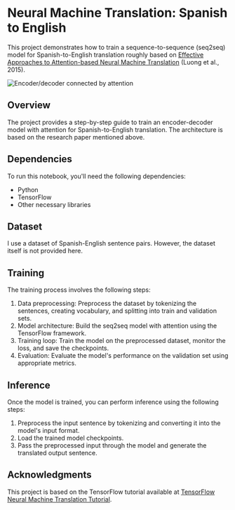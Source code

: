 # Neural Machine Translation: Spanish to English

This project demonstrates how to train a sequence-to-sequence (seq2seq) model for Spanish-to-English translation roughly based on [Effective Approaches to Attention-based Neural Machine Translation](https://arxiv.org/abs/1508.04025v5) (Luong et al., 2015).

![Encoder/decoder connected by attention](https://www.tensorflow.org/images/tutorials/transformer/RNN%2Battention-words-spa.png)

## Overview

The project provides a step-by-step guide to train an encoder-decoder model with attention for Spanish-to-English translation. The architecture is based on the research paper mentioned above.

## Dependencies

To run this notebook, you'll need the following dependencies:

- Python 
- TensorFlow 
- Other necessary libraries

## Dataset

I use a dataset of Spanish-English sentence pairs. However, the dataset itself is not provided here.

## Training

The training process involves the following steps:

1. Data preprocessing: Preprocess the dataset by tokenizing the sentences, creating vocabulary, and splitting into train and validation sets.
2. Model architecture: Build the seq2seq model with attention using the TensorFlow framework.
3. Training loop: Train the model on the preprocessed dataset, monitor the loss, and save the checkpoints.
4. Evaluation: Evaluate the model's performance on the validation set using appropriate metrics.

## Inference

Once the model is trained, you can perform inference using the following steps:

1. Preprocess the input sentence by tokenizing and converting it into the model's input format.
2. Load the trained model checkpoints.
3. Pass the preprocessed input through the model and generate the translated output sentence.

## Acknowledgments

This project is based on the TensorFlow tutorial available at [TensorFlow Neural Machine Translation Tutorial](https://www.tensorflow.org/tutorials/text/nmt_with_attention).


